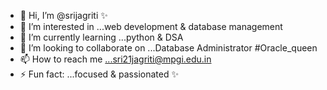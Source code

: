 - 👋 Hi, I’m @srijagriti ✨
- 👀 I’m interested in ...web development & database management
- 🌱 I’m currently learning ...python & DSA
- 💞️ I’m looking to collaborate on ...Database Administrator #Oracle_queen
- 📫 How to reach me ...sri21jagriti@mpgi.edu.in
- ⚡ Fun fact: ...focused & passionated ✨

<!---
srijagriti/srijagriti is a ✨ special ✨ repository because its `README.md` (this file) appears on your GitHub profile.
You can click the Preview link to take a look at your changes.
--->
